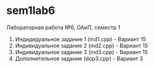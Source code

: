 # sem1lab6
 
Лабораторная работа №6, ОАиП, семестр 1


1. Индидидуальное задание 1 (ind1.cpp) - Вариант 15
2. Индивидуальное задание 2 (ind2.cpp) - Вариант 15
3. Индивидуальное задание 3 (ind3.cpp) - Вариант 15
4. Дополнительное задание (dop3.cpp) - Вариант 3
